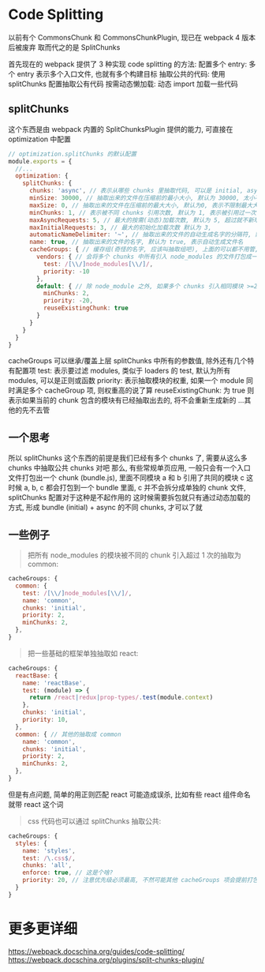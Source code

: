 # Code Splitting
以前有个 CommonsChunk 和 CommonsChunkPlugin, 现已在 webpack 4 版本后被废弃
取而代之的是 SplitChunks

首先现在的 webpack 提供了 3 种实现 code splitting 的方法:
  配置多个 entry: 多个 entry 表示多个入口文件, 也就有多个构建目标
  抽取公共的代码: 使用 splitChunks 配置抽取公有代码
  按需动态懒加载: 动态 import 加载一些代码

## splitChunks
这个东西是由 webpack 内置的 SplitChunksPlugin 提供的能力, 可直接在 optimization 中配置
```js
// optimization.splitChunks 的默认配置
module.exports = {
  //...
  optimization: {
    splitChunks: {
      chunks: 'async', // 表示从哪些 chunks 里抽取代码, 可以是 initial, async, all 或一个函数
      minSize: 30000, // 抽取出来的文件在压缩前的最小大小, 默认为 30000, 太小不抽取
      maxSize: 0, // 抽取出来的文件在压缩前的最大大小, 默认为0, 表示不限制最大大小
      minChunks: 1, // 表示被不同 chunks 引用次数, 默认为 1, 表示被引用过一次的代码就可以抽取
      maxAsyncRequests: 5, // 最大的按需(动态)加载次数, 默认为 5, 超过就不新增
      maxInitialRequests: 3, // 最大的初始化加载次数 默认为 3, 
      automaticNameDelimiter: '~', // 抽取出来的文件的自动生成名字的分隔符, 默认为 ~
      name: true, // 抽取出来的文件的名字, 默认为 true, 表示自动生成文件名
      cacheGroups: { // 缓存组(奇怪的名字, 应该叫抽取组吧), 上面的可以都不用管, 这才是我们配置的关键
        vendors: { // 会将多个 chunks 中所有引入 node_modules 的文件打包成一个大的 单独的 chunk
          test: /[\\/]node_modules[\\/]/,
          priority: -10
        },
        default: { // 除 node_module 之外, 如果多个 chunks 引入相同模块 >=2 就会拆包
          minChunks: 2,
          priority: -20,
          reuseExistingChunk: true
        }
      }
    }
  }
}
```
cacheGroups 可以继承/覆盖上层 splitChunks 中所有的参数值, 除外还有几个特有配置项
  test: 表示要过滤 modules, 类似于 loaders 的 test, 默认为所有 modules, 可以是正则或函数
  priority: 表示抽取模块的权重, 如果一个 module 同时满足多个 cacheGroup 项, 则权重高的说了算
  reuseExistingChunk: 为 true 则表示如果当前的 chunk 包含的模块有已经抽取出去的, 将不会重新生成新的
  ...其他的先不去管

## 一个思考
所以 splitChunks 这个东西的前提是我们已经有多个 chunks 了, 需要从这么多 chunks 中抽取公共 chunks 对吧
那么,
有些常规单页应用, 一般只会有一个入口文件打包出一个 chunk (bundle.js), 里面不同模块 a 和 b 引用了共同的模块 c
这时候 a, b, c 都会打包到一个 bundle 里面, c 并不会拆分成单独的 chunk 文件, splitChunks 配置对于这种是不起作用的
这时候需要拆包就只有通过动态加载的方式, 形成 bundle (initial) + async 的不同 chunks, 才可以了就

## 一些例子
> 把所有 node_modules 的模块被不同的 chunk 引入超过 1 次的抽取为 common:
```js
cacheGroups: {
  common: {
    test: /[\\/]node_modules[\\/]/,
    name: 'common',
    chunks: 'initial',
    priority: 2,
    minChunks: 2,
  },
}
```
> 把一些基础的框架单独抽取如 react:
```js
cacheGroups: {
  reactBase: {
    name: 'reactBase',
    test: (module) => {
      return /react|redux|prop-types/.test(module.context)
    },
    chunks: 'initial',
    priority: 10,
  },
  common: { // 其他的抽取成 common
    name: 'common',
    chunks: 'initial',
    priority: 2,
    minChunks: 2,
  },
}
```
但是有点问题, 简单的用正则匹配 react 可能造成误杀, 比如有些 react 组件命名就带 react 这个词

> css 代码也可以通过 splitChunks 抽取公共:
```js
cacheGroups: {
  styles: {
    name: 'styles',
    test: /\.css$/,
    chunks: 'all',
    enforce: true, // 这是个啥?
    priority: 20, // 注意优先级必须最高, 不然可能其他 cacheGroups 项会提前打包一部分样式文件
  }
}
```

# 更多更详细
https://webpack.docschina.org/guides/code-splitting/
https://webpack.docschina.org/plugins/split-chunks-plugin/